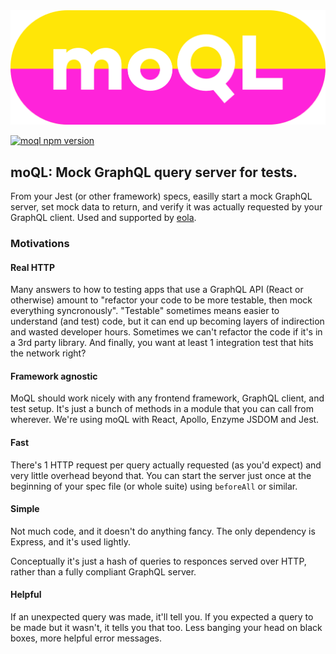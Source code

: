 <img src="./moQL.png" alt="moQL logo" width="512"/>

[![moql npm version](https://img.shields.io/npm/v/moql.svg)](https://www.npmjs.com/package/moql)

## moQL: Mock GraphQL query server for tests.

From your Jest (or other framework) specs, easilly start a mock GraphQL server, set mock data to return, and verify it was actually requested by your GraphQL client. Used and supported by [eola](https://compass.eola.co).

### Motivations

#### Real HTTP

Many answers to how to testing apps that use a GraphQL API (React or otherwise) amount to "refactor your code to be more testable, then mock everything syncronously". "Testable" sometimes means easier to understand (and test) code, but it can end up becoming layers of indirection and wasted developer hours. Sometimes we can't refactor the code if it's in a 3rd party library. And finally, you want at least 1 integration test that hits the network right?

#### Framework agnostic

 MoQL should work nicely with any frontend framework, GraphQL client, and test setup. It's just a bunch of methods in a module that you can call from wherever. We're using moQL with React, Apollo, Enzyme JSDOM and Jest.

#### Fast

There's 1 HTTP request per query actually requested (as you'd expect) and very little overhead beyond that. You can start the server just once at the beginning of your spec file (or whole suite) using `beforeAll` or similar.

#### Simple

Not much code, and it doesn't do anything fancy. The only dependency is Express, and it's used lightly.

Conceptually it's just a hash of queries to responces served over HTTP, rather than a fully compliant GraphQL server.

#### Helpful

If an unexpected query was made, it'll tell you. If you expected a query to be made but it wasn't, it tells you that too. Less banging your head on black boxes, more helpful error messages.
